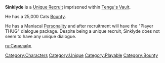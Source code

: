 **Sinklyde** is a [Unique Recruit](Unique_Recruits.md "wikilink")
imprisoned within [Tengu's Vault](Tengu's_Vault.md "wikilink").

He has a 25,000 Cats [Bounty](Bounty.md "wikilink").

He has a Maniacal [Personality](Personality.md "wikilink") and after
recruitment will have the "Player THUG" dialogue package. Despite being
a unique recruit, Sinklyde does not seem to have any unique dialogue.

[ru:Синклайд](ru:Синклайд "wikilink")

[Category:Characters](Category:Characters "wikilink")
[Category:Unique](Category:Unique "wikilink")
[Category:Playable](Category:Playable "wikilink")
[Category:Bounty](Category:Bounty "wikilink")